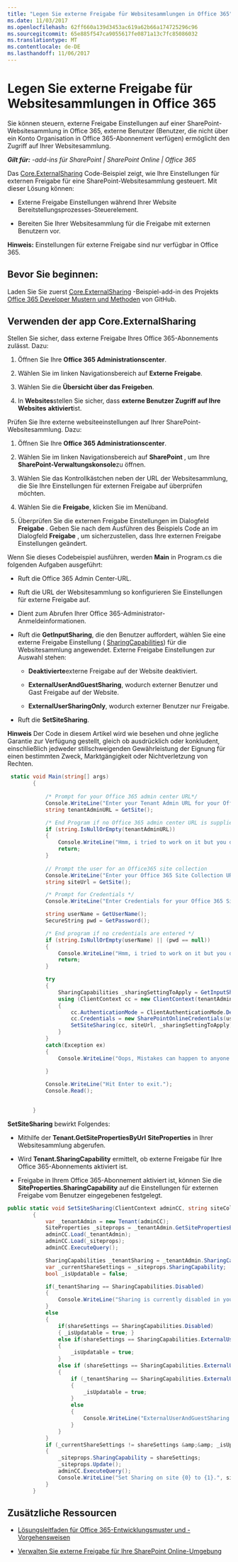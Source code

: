 ```yaml
---
title: "Legen Sie externe Freigabe für Websitesammlungen in Office 365"
ms.date: 11/03/2017
ms.openlocfilehash: 62ff660a139d3453ac619a62b66a174725296c96
ms.sourcegitcommit: 65e885f547ca9055617fe0871a13c7fc85086032
ms.translationtype: MT
ms.contentlocale: de-DE
ms.lasthandoff: 11/06/2017
---
```

# <a name="set-external-sharing-on-site-collections-in-office-365"></a>Legen Sie externe Freigabe für Websitesammlungen in Office 365

Sie können steuern, externe Freigabe Einstellungen auf einer SharePoint-Websitesammlung in Office 365, externe Benutzer (Benutzer, die nicht über ein Konto Organisation in Office 365-Abonnement verfügen) ermöglicht den Zugriff auf Ihrer Websitesammlung.

_**Gilt für:** -add-ins für SharePoint | SharePoint Online | Office 365_

Das [Core.ExternalSharing](https://github.com/SharePoint/PnP/tree/master/Samples/Core.ExternalSharing) Code-Beispiel zeigt, wie Ihre Einstellungen für externen Freigabe für eine SharePoint-Websitesammlung gesteuert. Mit dieser Lösung können:

- Externe Freigabe Einstellungen während Ihrer Website Bereitstellungsprozesses-Steuerelement.
    
- Bereiten Sie Ihrer Websitesammlung für die Freigabe mit externen Benutzern vor.

**Hinweis:** Einstellungen für externe Freigabe sind nur verfügbar in Office 365.

## <a name="before-you-begin"></a>Bevor Sie beginnen:
<a name="sectionSection0"> </a>

Laden Sie Sie zuerst [Core.ExternalSharing](https://github.com/SharePoint/PnP/tree/master/Samples/Core.ExternalSharing) -Beispiel-add-in des Projekts [Office 365 Developer Mustern und Methoden](https://github.com/SharePoint/PnP/tree/dev) von GitHub.

## <a name="using-the-coreexternalsharing-app"></a>Verwenden der app Core.ExternalSharing
<a name="sectionSection1"> </a>

Stellen Sie sicher, dass externe Freigabe Ihres Office 365-Abonnements zulässt. Dazu:

1. Öffnen Sie Ihre **Office 365 Administrationscenter**.
    
2. Wählen Sie im linken Navigationsbereich auf **Externe Freigabe**.
    
3. Wählen Sie die **Übersicht über das Freigeben**.
    
4. In **Websites**stellen Sie sicher, dass **externe Benutzer Zugriff auf Ihre Websites** **aktiviert**ist.
    
Prüfen Sie Ihre externe websiteeinstellungen auf Ihrer SharePoint-Websitesammlung. Dazu:

1. Öffnen Sie Ihre **Office 365 Administrationscenter**.
    
2. Wählen Sie im linken Navigationsbereich auf **SharePoint** , um Ihre **SharePoint-Verwaltungskonsole**zu öffnen.
    
3. Wählen Sie das Kontrollkästchen neben der URL der Websitesammlung, die Sie Ihre Einstellungen für externen Freigabe auf überprüfen möchten.
    
4. Wählen Sie die **Freigabe**, klicken Sie im Menüband.
    
5. Überprüfen Sie die externen Freigabe Einstellungen im Dialogfeld **Freigabe** . Geben Sie nach dem Ausführen des Beispiels Code an im Dialogfeld **Freigabe** , um sicherzustellen, dass Ihre externen Freigabe Einstellungen geändert.
    
Wenn Sie dieses Codebeispiel ausführen, werden **Main** in Program.cs die folgenden Aufgaben ausgeführt:

- Ruft die Office 365 Admin Center-URL.
    
- Ruft die URL der Websitesammlung so konfigurieren Sie Einstellungen für externe Freigabe auf.
    
- Dient zum Abrufen Ihrer Office 365-Administrator-Anmeldeinformationen.
    
- Ruft die **GetInputSharing**, die den Benutzer auffordert, wählen Sie eine externe Freigabe Einstellung ( [SharingCapabilities](https://msdn.microsoft.com/library/office/microsoft.online.sharepoint.tenantmanagement.sharingcapabilities.aspx)) für die Websitesammlung angewendet. Externe Freigabe Einstellungen zur Auswahl stehen:
    
    -  **Deaktivierte**externe Freigabe auf der Website deaktiviert.
    
    -  **ExternalUserAndGuestSharing**, wodurch externer Benutzer und Gast Freigabe auf der Website.
    
    -  **ExternalUserSharingOnly**, wodurch externer Benutzer nur Freigabe.
    
- Ruft die **SetSiteSharing**.

**Hinweis** Der Code in diesem Artikel wird wie besehen und ohne jegliche Garantie zur Verfügung gestellt, gleich ob ausdrücklich oder konkludent, einschließlich jedweder stillschweigenden Gewährleistung der Eignung für einen bestimmten Zweck, Marktgängigkeit oder Nichtverletzung von Rechten.

```C#
 static void Main(string[] args)
        {
           
            /* Prompt for your Office 365 admin center URL*/
            Console.WriteLine("Enter your Tenant Admin URL for your Office 365 subscription:");
            string tenantAdminURL = GetSite();

            /* End Program if no Office 365 admin center URL is supplied*/
            if (string.IsNullOrEmpty(tenantAdminURL))
            {
                Console.WriteLine("Hmm, i tried to work on it but you didn't supply your admin tenant url:");
                return;
            }
               
            // Prompt the user for an Office365 site collection 
            Console.WriteLine("Enter your Office 365 Site Collection URL:");
            string siteUrl = GetSite();

            /* Prompt for Credentials */
            Console.WriteLine("Enter Credentials for your Office 365 Site Collection {0}:", siteUrl);

            string userName = GetUserName();
            SecureString pwd = GetPassword();

            /* End program if no credentials are entered */
            if (string.IsNullOrEmpty(userName) || (pwd == null))
            {
                Console.WriteLine("Hmm, i tried to work on it but you didn't supply your credentials:");
                return;
            }

            try 
            {
                SharingCapabilities _sharingSettingToApply = GetInputSharing(siteUrl);
                using (ClientContext cc = new ClientContext(tenantAdminURL))
                { 
                    cc.AuthenticationMode = ClientAuthenticationMode.Default;
                    cc.Credentials = new SharePointOnlineCredentials(userName, pwd);
                    SetSiteSharing(cc, siteUrl, _sharingSettingToApply);
                }
            }
            catch(Exception ex)
            {
                Console.WriteLine("Oops, Mistakes can happen to anyone. An Error occured : {0}", ex.Message);
               
            }

            Console.WriteLine("Hit Enter to exit.");
            Console.Read();

        
        }
```

**SetSiteSharing** bewirkt Folgendes:

-  Mithilfe der **Tenant.GetSitePropertiesByUrl** **SiteProperties** in Ihrer Websitesammlung abgerufen.
    
- Wird **Tenant.SharingCapability** ermittelt, ob externe Freigabe für Ihre Office 365-Abonnements aktiviert ist.
    
-  Freigabe in Ihrem Office 365-Abonnement aktiviert ist, können Sie die **SiteProperties.SharingCapability** auf die Einstellungen für externen Freigabe vom Benutzer eingegebenen festgelegt.

```C#
public static void SetSiteSharing(ClientContext adminCC, string siteCollectionURl, SharingCapabilities shareSettings)
        {
            var _tenantAdmin = new Tenant(adminCC);
            SiteProperties _siteprops = _tenantAdmin.GetSitePropertiesByUrl(siteCollectionURl, true);
            adminCC.Load(_tenantAdmin);
            adminCC.Load(_siteprops);
            adminCC.ExecuteQuery();

            SharingCapabilities _tenantSharing = _tenantAdmin.SharingCapability;
            var _currentShareSettings = _siteprops.SharingCapability;
            bool _isUpdatable = false;

            if(_tenantSharing == SharingCapabilities.Disabled)
            {
                Console.WriteLine("Sharing is currently disabled in your tenant! I am unable to work on it.");
            }
            else
            {  
                if(shareSettings == SharingCapabilities.Disabled)
                { _isUpdatable = true; }
                else if(shareSettings == SharingCapabilities.ExternalUserSharingOnly)
                {
                    _isUpdatable = true;   
                }
                else if (shareSettings == SharingCapabilities.ExternalUserAndGuestSharing)
                {
                    if (_tenantSharing == SharingCapabilities.ExternalUserAndGuestSharing)
                    {
                        _isUpdatable = true;
                    }
                    else
                    {
                        Console.WriteLine("ExternalUserAndGuestSharing is currently disabled in your tenant! I am unable to work on it.");
                    }
                }
            }
            if (_currentShareSettings != shareSettings &amp;&amp; _isUpdatable)
            {
                _siteprops.SharingCapability = shareSettings;
                _siteprops.Update();
                adminCC.ExecuteQuery();
                Console.WriteLine("Set Sharing on site {0} to {1}.", siteCollectionURl, shareSettings);
            }
        }
```

## <a name="additional-resources"></a>Zusätzliche Ressourcen
<a name="bk_addresources"> </a>

-  [Lösungsleitfaden für Office 365-Entwicklungsmuster und -Vorgehensweisen](Office-365-development-patterns-and-practices-solution-guidance.md)
    
-  [Verwalten Sie externe Freigabe für Ihre SharePoint Online-Umgebung](https://support.office.com/article/Manage-external-sharing-for-your-SharePoint-Online-environment-C8A462EB-0723-4B0B-8D0A-70FEAFE4BE85)

